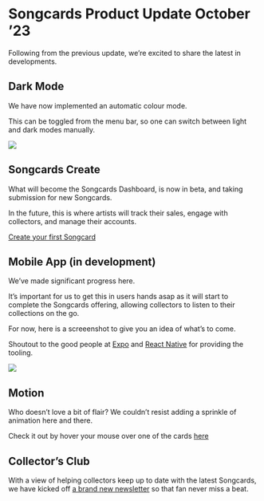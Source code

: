 # Songcards Product Update October &#8217;23



Following from the previous update, we’re excited to share the latest in developments.

Dark Mode
---------

We have now implemented an automatic colour mode.

This can be toggled from the menu bar, so one can switch between light and dark modes manually.

![](https://unlockyoursound.io/wp-content/uploads/2023/10/songcards-dark-mode-demo-300x300.gif)

Songcards Create
----------------

What will become the Songcards Dashboard, is now in beta, and taking submission for new Songcards.

In the future, this is where artists will track their sales, engage with collectors, and manage their accounts.

[Create your first Songcard](https://create.songcards.io/)

Mobile App (in development)
---------------------------

We’ve made significant progress here.

It’s important for us to get this in users hands asap as it will start to complete the Songcards offering, allowing collectors to listen to their collections on the go.

For now, here is a screeenshot to give you an idea of what’s to come.

Shoutout to the good people at [Expo](https://expo.dev/ "Expo") and [React Native](http://https://reactnative.dev/ "React Native") for providing the tooling.

![](https://unlockyoursound.io/wp-content/uploads/2023/10/songcards-mobile-app-preview-300x300.jpg)

Motion
------

Who doesn’t love a bit of flair? We couldn’t resist adding a sprinkle of animation here and there.

Check it out by hover your mouse over one of the cards [here](https://beta.songcards.io/discover)

Collector’s Club
----------------

With a view of helping collectors keep up to date with the latest Songcards, we have kicked off [a brand new newsletter](https://songcards.substack.com/) so that fan never miss a beat.

